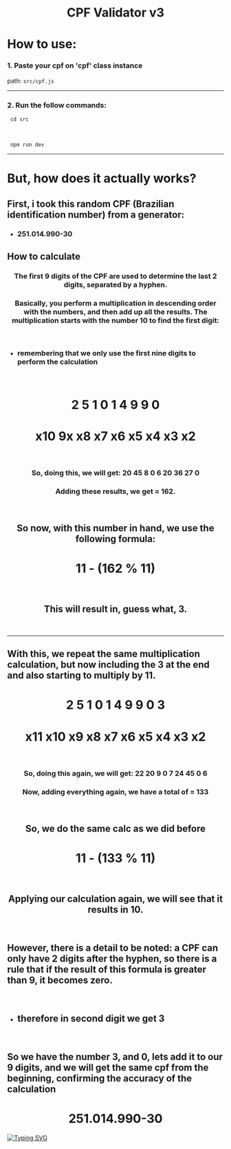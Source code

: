 <div align=center>
 <h1>CPF Validator v3</h1> 
</div>


<h1>How to use:</h1> 

<h3>1. Paste your cpf on 'cpf' class instance</h3>

<span>path:</span> ```src/cpf.js```

<hr>

<h3>2. Run the follow commands:</h3>    
 
     cd src
     
<br>
     
     npm run dev

<hr>

<h1>But, how does it actually works?</h1>

<h2>First, i took this random CPF (Brazilian identification number) from a generator: </h2>

 * <h3><strong>251.014.990-30</strong></h3>

<h2>How to calculate</h2>

<div align=center>
 <h3>The first 9 digits of the CPF are used to determine the last 2 digits, separated by a hyphen.</h3>
 <h3>Basically, you perform a multiplication in descending order with the numbers, and then add up all the results. The multiplication starts with the number 10 to find the first digit:</h3>
</div>

<br>

 * <h3><strong>remembering that we only use the first nine digits to perform the calculation</strong></h3>

<br>

<div align=center>
 <h1><strong>2 5 1 0 1 4 9 9 0</strong></h1>
 <h1><strong>x10 9x x8 x7 x6 x5 x4 x3 x2</strong></h1>
</div>

<br>

<div align=center>
  <h3>So, doing this, we will get: <strong>20 45 8 0 6 20 36 27 0</strong> </h3>
  <h3>Adding these results, we get = 162.</h3>
</div>

<br>

<div align=center>
 <h2>So now, with this number in hand, we use the following formula:</h2>
 <h1><strong>11 - (162 % 11)</strong></h1>
 <br>
 <h2>This will result in, guess what, <strong>3</strong>.</h2>
</div>

<br>

<hr>

<h2>With this, we repeat the same multiplication calculation, but now including the 3 at the end and also starting to multiply by 11.</h2>

<div align=center>
 <h1><strong>2 5 1 0 1 4 9 9 0 3</strong></h1>
 <h1><strong>x11 x10 x9 x8 x7 x6 x5 x4 x3 x2</strong></h1>
</div>

<br>

<div align=center>
  <h3>So, doing this again, we will get: <strong>22 20 9 0 7 24 45 0 6</strong></h3>
  <h3>Now, adding everything again, we have a total of = 133</h3>
</div>

<br>

<div align=center>
 <h2>So, we do the same calc as we did before</h2>
 <h1><strong>11 - (133 % 11)</strong></h1>
 <br>
 <h2>Applying our calculation again, we will see that it results in 10.</h2> 
</div>

<br>

<h2>However, there is a detail to be noted: a CPF can only have 2 digits after the hyphen, so there is a rule that if the result of this formula is greater than 9, it becomes zero.</h2>

<br>

 * <h2>therefore in second digit we get 3</h2>

<br>

<h2>So we have the number 3, and 0, lets add it to our 9 digits, and we will get the same cpf from the beginning, confirming the accuracy of the calculation</h2>

<div align=center>
 <h1><strong>251.014.990-30</strong></h1>
</div>


<a href="https://git.io/typing-svg"><img src="https://readme-typing-svg.herokuapp.com?font=Fira+Code&weight=200&size=22&pause=1000&color=BAA7F7&width=435&lines=by+xtashiii" alt="Typing SVG" /></a>

